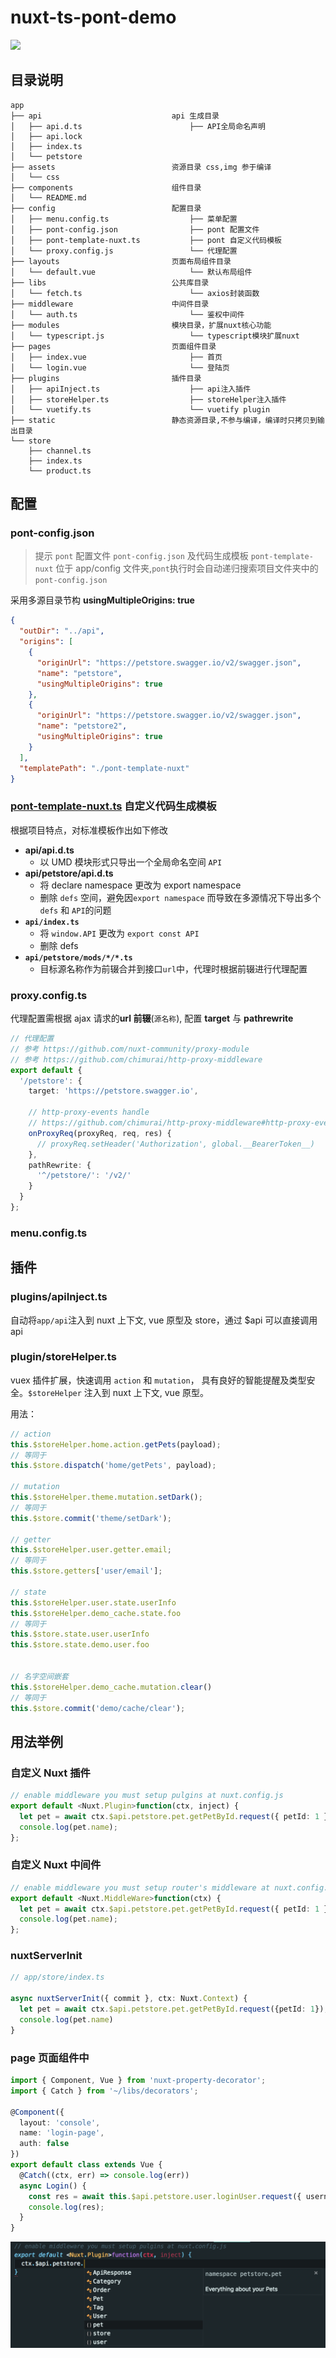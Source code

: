 # nuxt-ts-pont-demo

![](docs/imgs/demo.gif)

## 目录说明

```
app
├── api                             api 生成目录
│   ├── api.d.ts                        ├── API全局命名声明
│   ├── api.lock
│   ├── index.ts
│   └── petstore
├── assets                          资源目录 css,img 参于编译
│   └── css
├── components                      组件目录
│   └── README.md
├── config                          配置目录
│   ├── menu.config.ts                  ├── 菜单配置
│   ├── pont-config.json                ├── pont 配置文件
│   ├── pont-template-nuxt.ts           ├── pont 自定义代码模板
│   └── proxy.config.js                 └── 代理配置
├── layouts                         页面布局组件目录
│   └── default.vue                     └── 默认布局组件
├── libs                            公共库目录
│   └── fetch.ts                        └── axios封装函数
├── middleware                      中间件目录
│   └── auth.ts                         └── 鉴权中间件
├── modules                         模块目录，扩展nuxt核心功能
│   └── typescript.js                   └── typescript模块扩展nuxt
├── pages                           页面组件目录
│   ├── index.vue                       ├── 首页
│   └── login.vue                       └── 登陆页
├── plugins                         插件目录
│   ├── apiInject.ts                    ├── api注入插件
│   ├── storeHelper.ts                  ├── storeHelper注入插件
│   └── vuetify.ts                      └── vuetify plugin
├── static                          静态资源目录,不参与编译，编译时只拷贝到输出目录
└── store
    ├── channel.ts
    ├── index.ts
    └── product.ts
```

## 配置

### pont-config.json

> 提示
> `pont` 配置文件 `pont-config.json` 及代码生成模板 `pont-template-nuxt` 位于 app/config 文件夹,`pont`执行时会自动递归搜索项目文件夹中的 `pont-config.json`

采用多源目录节构 **usingMultipleOrigins: true**

```json
{
  "outDir": "../api",
  "origins": [
    {
      "originUrl": "https://petstore.swagger.io/v2/swagger.json",
      "name": "petstore",
      "usingMultipleOrigins": true
    },
    {
      "originUrl": "https://petstore.swagger.io/v2/swagger.json",
      "name": "petstore2",
      "usingMultipleOrigins": true
    }
  ],
  "templatePath": "./pont-template-nuxt"
}
```

### [pont-template-nuxt.ts](app/config/pont-template-nuxt.ts) 自定义代码生成模板

根据项目特点，对标准模板作出如下修改

- **api/api.d.ts**
  - 以 UMD 模块形式只导出一个全局命名空间 `API`
- **api/petstore/api.d.ts**
  - 将 declare namespace 更改为 export namespace
  - 删除 `defs` 空间，避免因`export namespace` 而导致在多源情况下导出多个 `defs` 和 `API`的问题
- **`api/index.ts`**
  - 将 `window.API` 更改为 `export const API`
  - 删除 defs
- **`api/petstore/mods/*/*.ts`**
  - 目标源名称作为前辍合并到接口`url`中，代理时根据前辍进行代理配置

### proxy.config.ts

代理配置需根据 ajax 请求的**url 前辍**(`源名称`), 配置 **target** 与 **pathrewrite**

```ts
// 代理配置
// 参考 https://github.com/nuxt-community/proxy-module
// 参考 https://github.com/chimurai/http-proxy-middleware
export default {
  '/petstore': {
    target: 'https://petstore.swagger.io',

    // http-proxy-events handle
    // https://github.com/chimurai/http-proxy-middleware#http-proxy-events
    onProxyReq(proxyReq, req, res) {
      // proxyReq.setHeader('Authorization', global.__BearerToken__)
    },
    pathRewrite: {
      '^/petstore/': '/v2/'
    }
  }
};
```

### menu.config.ts

## 插件

### plugins/apiInject.ts

自动将`app/api`注入到 nuxt 上下文, vue 原型及 store，通过 \$api 可以直接调用 api

### plugin/storeHelper.ts

vuex 插件扩展，快速调用 `action` 和 `mutation`， 具有良好的智能提醒及类型安全。`$storeHelper` 注入到 nuxt 上下文, vue 原型。

用法：

```ts
// action
this.$storeHelper.home.action.getPets(payload);
// 等同于
this.$store.dispatch('home/getPets', payload);

// mutation
this.$storeHelper.theme.mutation.setDark();
// 等同于
this.$store.commit('theme/setDark');

// getter
this.$storeHelper.user.getter.email;
// 等同于
this.$store.getters['user/email'];

// state
this.$storeHelper.user.state.userInfo
this.$storeHelper.demo_cache.state.foo
// 等同于
this.$store.state.user.userInfo
this.$store.state.demo.user.foo


// 名字空间嵌套
this.$storeHelper.demo_cache.mutation.clear()
// 等同于
this.$store.commit('demo/cache/clear');

```

## 用法举例

### 自定义 Nuxt 插件

```ts
// enable middleware you must setup pulgins at nuxt.config.js
export default <Nuxt.Plugin>function(ctx, inject) {
  let pet = await ctx.$api.petstore.pet.getPetById.request({ petId: 1 });
  console.log(pet.name);
};
```

### 自定义 Nuxt 中间件

```ts
// enable middleware you must setup router's middleware at nuxt.config.js or app/pages/*.vue
export default <Nuxt.MiddleWare>function(ctx) {
  let pet = await ctx.$api.petstore.pet.getPetById.request({ petId: 1 });
  console.log(pet.name);
};
```

### nuxtServerInit

```ts
// app/store/index.ts

async nuxtServerInit({ commit }, ctx: Nuxt.Context) {
  let pet = await ctx.$api.petstore.pet.getPetById.request({petId: 1});
  console.log(pet.name)
}
```

### page 页面组件中

```ts
import { Component, Vue } from 'nuxt-property-decorator';
import { Catch } from '~/libs/decorators';

@Component({
  layout: 'console',
  name: 'login-page',
  auth: false
})
export default class extends Vue {
  @Catch((ctx, err) => console.log(err))
  async Login() {
    const res = await this.$api.petstore.user.loginUser.request({ username: 'foo', password: 'bar' });
    console.log(res);
  }
}
```

![](docs/imgs/2019-03-05-23-22-35.png)
